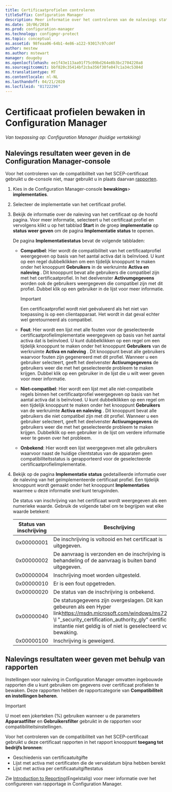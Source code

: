 ```yaml
---
title: Certificaatprofielen controleren
titleSuffix: Configuration Manager
description: Meer informatie over het controleren van de nalevings status van Configuration Manager-certificaat profielen.
ms.date: 10/06/2016
ms.prod: configuration-manager
ms.technology: configmgr-protect
ms.topic: conceptual
ms.assetid: 98feaa06-64b1-4e86-a122-93017c97cd4f
author: mestew
ms.author: mstewart
manager: dougeby
ms.openlocfilehash: ee1f43e113aa91f75c09bd264e8b3bc2704220a8
ms.sourcegitcommit: bbf820c35414bf2cba356f30fe047c1a34c5384d
ms.translationtype: MT
ms.contentlocale: nl-NL
ms.lasthandoff: 04/21/2020
ms.locfileid: "81722296"
---
```

# <a name="how-to-monitor-certificate-profiles-in-configuration-manager"></a>Certificaat profielen bewaken in Configuration Manager

*Van toepassing op: Configuration Manager (huidige vertakking)*


##  <a name="view-compliance-results-in-the-configuration-manager-console"></a>Nalevings resultaten weer geven in de Configuration Manager-console  

Voor het controleren van de compatibiliteit van het SCEP-certificaat gebruikt u de-console niet, maar gebruikt u in plaats daarvan [rapporten](#view-compliance-results-by-using-reports). 

1. Kies in de Configuration Manager-console **bewakings**>  **implementaties**.  

2. Selecteer de implementatie van het certificaat profiel.  

3. Bekijk de informatie over de naleving van het certificaat op de hoofd pagina. Voor meer informatie, selecteert u het certificaat profiel en vervolgens klikt u op het tabblad **Start** in de groep **implementatie** op **status weer geven** om de pagina **Implementatie status** te openen.  

    De pagina **Implementatiestatus** bevat de volgende tabbladen:  

   -   **Compatibel**: Hier wordt de compatibiliteit van het certificaatprofiel weergegeven op basis van het aantal activa dat is beïnvloed. U kunt op een regel dubbelklikken om een tijdelijk knooppunt te maken onder het knooppunt **Gebruikers** in de werkruimte **Activa en naleving** . Dit knooppunt bevat alle gebruikers die compatibel zijn met het certificaatprofiel. In het deelvenster **Activumgegevens** worden ook de gebruikers weergegeven die compatibel zijn met dit profiel. Dubbel klik op een gebruiker in de lijst voor meer informatie.  

       > [!IMPORTANT]  
       >  Een certificaatprofiel wordt niet geëvalueerd als het niet van toepassing is op een clientapparaat. Het wordt in dat geval echter wel geretourneerd als compatibel.  

   -   **Fout**: Hier wordt een lijst met alle fouten voor de geselecteerde certificaatprofielimplementatie weergegeven op basis van het aantal activa dat is beïnvloed. U kunt dubbelklikken op een regel om een tijdelijk knooppunt te maken onder het knooppunt **Gebruikers** van de werkruimte **Activa en naleving** . Dit knooppunt bevat alle gebruikers waarvoor fouten zijn gegenereerd met dit profiel. Wanneer u een gebruiker selecteert, geeft het deelvenster **Activumgegevens** de gebruikers weer die met het geselecteerde probleem te maken krijgen. Dubbel klik op een gebruiker in de lijst die u wilt weer geven voor meer informatie.  

   -   **Niet-compatibel**: Hier wordt een lijst met alle niet-compatibele regels binnen het certificaatprofiel weergegeven op basis van het aantal activa dat is beïnvloed. U kunt dubbelklikken op een regel om een tijdelijk knooppunt te maken onder het knooppunt **Gebruikers** van de werkruimte **Activa en naleving** . Dit knooppunt bevat alle gebruikers die niet compatibel zijn met dit profiel. Wanneer u een gebruiker selecteert, geeft het deelvenster **Activumgegevens** de gebruikers weer die met het geselecteerde probleem te maken krijgen. Dubbelklik op een gebruiker in de lijst om verdere informatie weer te geven over het probleem.  

   -   **Onbekend**: Hier wordt een lijst weergegeven met alle gebruikers waarvoor naast de huidige clientstatus van de apparaten geen compatibiliteitsstatus is gerapporteerd voor de geselecteerde certificaatprofielimplementatie.  

4. Bekijk op de pagina **Implementatie status** gedetailleerde informatie over de naleving van het geïmplementeerde certificaat profiel. Een tijdelijk knooppunt wordt gemaakt onder het knooppunt **Implementaties** waarmee u deze informatie snel kunt terugvinden.  

    De status van inschrijving van het certificaat wordt weergegeven als een numerieke waarde. Gebruik de volgende tabel om te begrijpen wat elke waarde betekent:  


   | Status van inschrijving |                                                                                                                   Beschrijving                                                                                                                   |
   |-------------------|-------------------------------------------------------------------------------------------------------------------------------------------------------------------------------------------------------------------------------------------------|
   |    0x00000001     |                                                                                         De inschrijving is voltooid en het certificaat is uitgegeven.                                                                                          |
   |    0x00000002     |                                                                    De aanvraag is verzonden en de inschrijving is in behandeling of de aanvraag is buiten band uitgegeven.                                                                    |
   |    0x00000004     |                                                                                                          Inschrijving moet worden uitgesteld.                                                                                                           |
   |    0x00000010     |                                                                                                               Er is een fout opgetreden.                                                                                                                |
   |    0x00000020     |                                                                                                        De status van de inschrijving is onbekend.                                                                                                        |
   |    0x00000040     | De statusgegevens zijn overgeslagen. Dit kan gebeuren als een Hyper link<https://msdn.microsoft.com/windows/ms721572>"" \l "_security_certification_authority_gly" certificerings instantie niet geldig is of niet is geselecteerd voor bewaking. |
   |    0x00000100     |                                                                                                           Inschrijving is geweigerd.                                                                                                           |

##  <a name="view-compliance-results-by-using-reports"></a>Nalevings resultaten weer geven met behulp van rapporten

Instellingen voor naleving in Configuration Manager omvatten ingebouwde rapporten die u kunt gebruiken om gegevens over certificaat profielen te bewaken. Deze rapporten hebben de rapportcategorie van **Compatibiliteit en instellingen beheren**.  

> [!IMPORTANT]  
>  U moet een jokerteken (%) gebruiken wanneer u de parameters **Apparaatfilter** en **Gebruikersfilter** gebruikt in de rapporten voor compatibiliteitsinstellingen.  

Voor het controleren van de compatibiliteit van het SCEP-certificaat gebruikt u deze certificaat rapporten in het rapport knooppunt **toegang tot bedrijfs bronnen**:  

-   Geschiedenis van certificaatuitgifte  
-   Lijst met activa met certificaten die de vervaldatum bijna hebben bereikt  
-   Lijst met activa per certificaatuitgiftestatus  



 Zie [Introduction to Reporting](../../core/servers/manage/introduction-to-reporting.md)(Engelstalig) voor meer informatie over het configureren van rapportage in Configuration Manager.  
